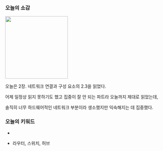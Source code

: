 ### 오늘의 소감

<image src="2024-02-06_회고_0.jpeg" style="width: 200px;"> <br>

오늘은 2장. 네트워크 연결과 구성 요소의 2.3을 읽었다.

어제 일정상 읽지 못하기도 했고 집중이 잘 안 되는 파트라 오늘까지 제대로 읽었는데,

솔직히 너무 하드웨어적인 네트워크 부분이라 생소했지만 익숙해지는 데 집중했다.

### 오늘의 키워드

- 

- 라우터, 스위치, 허브
